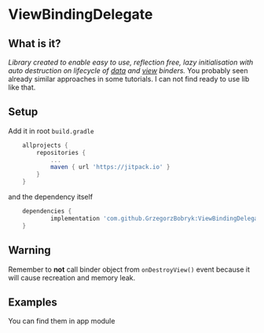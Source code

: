 # ViewBindingDelegate

## What is it?

_Library created to enable easy to use, reflection free, lazy initialisation with auto destruction on lifecycle of [data] and [view] binders._
You probably seen already similar approaches in some tutorials. I can not find ready to use lib like that.

## Setup

Add it in root `build.gradle`

```gradle
	allprojects {
		repositories {
			...
			maven { url 'https://jitpack.io' }
		}
	}
```

and the dependency itself

```gradle
	dependencies {
	        implementation 'com.github.GrzegorzBobryk:ViewBindingDelegate:1.0.1'
	}
```

## Warning

Remember to **not** call binder object from `onDestroyView()` event because it will cause recreation and memory leak.

## Examples

You can find them in app module

[//]: # (variable definitions)

[data]: <https://developer.android.com/topic/libraries/data-binding>

[view]: <https://developer.android.com/topic/libraries/view-binding>
